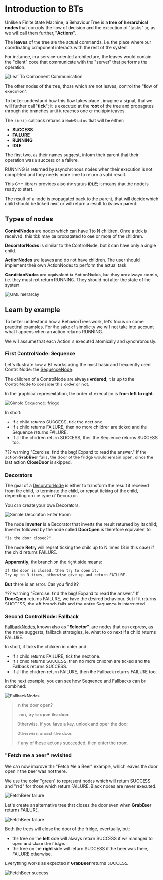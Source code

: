# Introduction to BTs

Unlike a Finite State Machine, a Behaviour Tree is a __tree of hierarchical nodes__ 
that controls the flow of decision and the execution of "tasks" or, as we
will call them further, "__Actions__".

The __leaves__ of the tree are the actual commands, i.e. the place where
our coordinating component interacts with the rest of the system.

For instance, in a service-oriented architecture, the leaves would contain
the "client" code that communicate with the "server" that performs the
operation.

![Leaf To Component Communication](images/LeafToComponentCommunication.png)


The other nodes of the tree, those which are not leaves, control the 
"flow of execution".

To better understand how this flow takes place , imagine a signal, that we will further
call "__tick__"; it is executed at the __root__ of the tree and propagates through
the branches until it reaches one or multiple leaves.

The `tick()` callback returns a `NodeStatus` that will be either:

- __SUCCESS__
- __FAILURE__
- __RUNNING__
- __IDLE__

The first two, as their names suggest, inform their parent that their operation
 was a success or a failure.

RUNNING is returned by asynchronous nodes when their execution is not completed
and they needs more time to return a valid result.

This C++ library provides also the status __IDLE__; it means that the node is ready to
start.

The result of a node is propagated back to the parent, that will decide
which child should be ticked next or will return a result to its own parent.

## Types of nodes

__ControlNodes__ are nodes which can have 1 to N children. Once a tick
is received, this tick may be propagated to one or more of the children.

__DecoratorNodes__ is similar to the ControlNode, but it can have only a single child. 

__ActionNodes__ are leaves and do not have children. The user should implement
their own ActionNodes to perform the actual task.

__ConditionNodes__ are equivalent to ActionNodes, but
they are always atomic, i.e. they must not return RUNNING. They should not 
alter the state of the system.

![UML hierarchy](images/TypeHierarchy.png)


## Learn by example

To better understand how a BehaviorTrees work, let's focus on some practical
examples. For the sake of simplicity we will not take into account what happens
when an action returns RUNNING.

We will assume that each Action is executed atomically and synchronously.


### First ControlNode: Sequence

Let's illustrate how a BT works using the most basic and frequently used 
ControlNode: the [SequenceNode](SequenceNode.md).

The children of a ControlNode are always __ordered__; it is up to the ControlNode
to consider this order or not.

In the graphical representation, the order of execution is __from left to right__.

![Simple Sequence: fridge](images/SequenceBasic.png)


In short:

- If a child returns SUCCESS, tick the next one.
- If a child returns FAILURE, then no more children are ticked and the Sequence returns FAILURE.
- If all the children return SUCCESS, then the Sequence returns SUCCESS too.

??? warning "Exercise: find the bug! Expand to read the answer."
    If the action __GrabBeer__ fails, the door of the 
    fridge would remain open, since the last action __CloseDoor__ is skipped.


### Decorators

The goal of a [DecoratorNode](DecoratorNode.md) is either to transform the result it received 
from the child, to terminate the child, 
or repeat ticking of the child, depending on the type of Decorator.

You can create your own Decorators.

![Simple Decorator: Enter Room](images/DecoratorEnterRoom.png)

The node __Inverter__ is a Decorator that inverts 
the result returned by its child; Inverter followed by the node called
__DoorOpen__ is therefore equivalent to 

    "Is the door closed?".

The node __Retry__ will repeat ticking the child up to N times (3 in this case)
if the child returns FAILURE.

__Apparently__, the branch on the right side means: 

    If the door is closed, then try to open it.
    Try up to 3 times, otherwise give up and return FAILURE.

      
__But__ there is an error. Can you find it?
    
??? warning "Exercise: find the bug! Expand to read the answer."
    If __DoorOpen__ returns FAILURE, we have the desired behaviour.
    But if it returns SUCCESS, the left branch fails and the entire Sequence
    is interrupted. 
    

### Second ControlNode: Fallback

[FallbackNodes](FallbackNode.md), known also as __"Selector"__,
are nodes that can express, as the name suggests, fallback strategies, 
ie. what to do next if a child returns FAILURE.

In short, it ticks the children in order and:

- If a child returns FAILURE, tick the next one.
- If a child returns SUCCESS, then no more children are ticked and the Fallback returns SUCCESS.
- If all the children return FAILURE, then the Fallback returns FAILURE too.

In the next example, you can see how Sequence and Fallbacks can be combined:
    
![FallbackNodes](images/FallbackBasic.png)  


>In the door open?
>
> I not, try to open the door.
>
> Otherwise, if you have a key, unlock and open the door.
>
> Otherwise, smash the door. 
>
>If any of these actions succeeded, then enter the room.

### "Fetch me a beer" revisited

We can now improve the "Fetch Me a Beer" example, which leaves the door open 
if the beer was not there.

We use the color "green" to represent nodes which will return
SUCCESS and "red" for those which return FAILURE. Black nodes are never executed. 

![FetchBeer failure](images/FetchBeerFails.png)


Let's create an alternative tree that closes the door even when __GrabBeer__ 
returns FAILURE.


![FetchBeer failure](images/FetchBeer.png)

Both the trees will close the door of the fridge, eventually, but:

- the tree on the __left__ side will always return SUCCESS if we managed to
 open and close the fridge.
- the tree on the __right__ side will return SUCCESS if the beer was there, 
FAILURE otherwise.

Everything works as expected if __GrabBeer__ returns SUCCESS.

![FetchBeer success](images/FetchBeer2.png)



